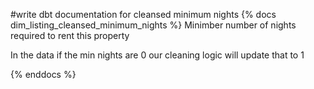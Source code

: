 #write dbt documentation for cleansed minimum nights
{% docs dim_listing_cleansed_minimum_nights %}
Minimber number of nights required to rent this property

In the data if the min nights are 0 our cleaning logic will update that to 1

{% enddocs %}